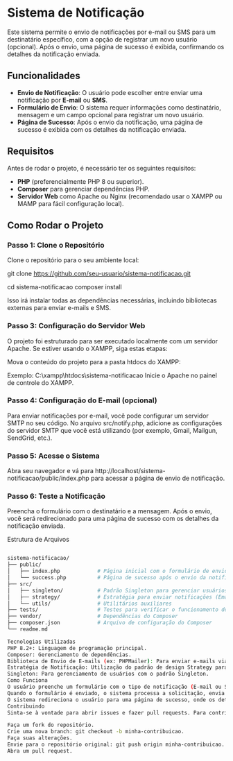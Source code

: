 # Sistema de Notificação

Este sistema permite o envio de notificações por e-mail ou SMS para um destinatário específico, com a opção de registrar um novo usuário (opcional). Após o envio, uma página de sucesso é exibida, confirmando os detalhes da notificação enviada.

## Funcionalidades

- **Envio de Notificação**: O usuário pode escolher entre enviar uma notificação por **E-mail** ou **SMS**.
- **Formulário de Envio**: O sistema requer informações como destinatário, mensagem e um campo opcional para registrar um novo usuário.
- **Página de Sucesso**: Após o envio da notificação, uma página de sucesso é exibida com os detalhes da notificação enviada.

## Requisitos

Antes de rodar o projeto, é necessário ter os seguintes requisitos:

- **PHP** (preferencialmente PHP 8 ou superior).
- **Composer** para gerenciar dependências PHP.
- **Servidor Web** como Apache ou Nginx (recomendado usar o XAMPP ou MAMP para fácil configuração local).

## Como Rodar o Projeto

### Passo 1: Clone o Repositório

Clone o repositório para o seu ambiente local:

git clone https://github.com/seu-usuario/sistema-notificacao.git

cd sistema-notificacao
composer install

Isso irá instalar todas as dependências necessárias, incluindo bibliotecas externas para enviar e-mails e SMS.

### Passo 3: Configuração do Servidor Web
O projeto foi estruturado para ser executado localmente com um servidor Apache. Se estiver usando o XAMPP, siga estas etapas:

Mova o conteúdo do projeto para a pasta htdocs do XAMPP:

Exemplo: C:\xampp\htdocs\sistema-notificacao
Inicie o Apache no painel de controle do XAMPP.

### Passo 4: Configuração do E-mail (opcional)
Para enviar notificações por e-mail, você pode configurar um servidor SMTP no seu código. No arquivo src/notify.php, adicione as configurações do servidor SMTP que você está utilizando (por exemplo, Gmail, Mailgun, SendGrid, etc.).

### Passo 5: Acesse o Sistema
Abra seu navegador e vá para http://localhost/sistema-notificacao/public/index.php para acessar a página de envio de notificação.

### Passo 6: Teste a Notificação
Preencha o formulário com o destinatário e a mensagem. Após o envio, você será redirecionado para uma página de sucesso com os detalhes da notificação enviada.

Estrutura de Arquivos

```bash

sistema-notificacao/
├── public/
│   ├── index.php            # Página inicial com o formulário de envio
│   └── success.php          # Página de sucesso após o envio da notificação
├── src/
│   ├── singleton/           # Padrão Singleton para gerenciar usuários
│   ├── strategy/            # Estratégia para enviar notificações (Email e SMS)
│   └── utils/               # Utilitários auxiliares
├── tests/                   # Testes para verificar o funcionamento do sistema
├── vendor/                  # Dependências do Composer
├── composer.json            # Arquivo de configuração do Composer
└── readme.md

Tecnologias Utilizadas
PHP 8.2+: Linguagem de programação principal.
Composer: Gerenciamento de dependências.
Biblioteca de Envio de E-mails (ex: PHPMailer): Para enviar e-mails via SMTP.
Estratégia de Notificação: Utilização do padrão de design Strategy para separar a lógica de envio de notificações.
Singleton: Para gerenciamento de usuários com o padrão Singleton.
Como Funciona
O usuário preenche um formulário com o tipo de notificação (E-mail ou SMS), destinatário, mensagem e um campo opcional para registrar um novo usuário.
Quando o formulário é enviado, o sistema processa a solicitação, envia a notificação para o destinatário usando a estratégia selecionada e registra o usuário (se fornecido).
O sistema redireciona o usuário para uma página de sucesso, onde os detalhes da notificação (destinatário, mensagem e usuário) são exibidos.
Contribuindo
Sinta-se à vontade para abrir issues e fazer pull requests. Para contribuir:

Faça um fork do repositório.
Crie uma nova branch: git checkout -b minha-contribuicao.
Faça suas alterações.
Envie para o repositório original: git push origin minha-contribuicao.
Abra um pull request.

